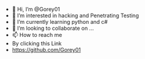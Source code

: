 - 👋 Hi, I’m @Gorey01
- 👀 I’m interested in hacking and Penetrating Testing
- 🌱 I’m currently learning python and c#
- 💞️ I’m looking to collaborate on ...
- 📫 How to reach me 
- By clicking this Link
- https://github.com/Gorey01

<!---
Gorey01/Gorey01 is a ✨ special ✨ repository because its `README.md` (this file) appears on your GitHub profile.
You can click the Preview link to take a look at your changes.
--->
